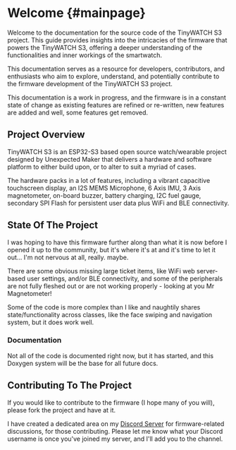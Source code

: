 # Welcome   {#mainpage}
Welcome to the documentation for the source code of the TinyWATCH S3 project. This guide provides insights into the intricacies of the firmware that powers the TinyWATCH S3, offering a deeper understanding of the functionalities and inner workings of the smartwatch.

This documentation serves as a resource for developers, contributors, and enthusiasts who aim to explore, understand, and potentially contribute to the firmware development of the TinyWATCH S3 project. 

This documentation is a work in progress, and the firmware is in a constant state of change as existing features are refined or re-written, new features are added and well, some features get removed.   

## Project Overview
TinyWATCH S3 is an ESP32-S3 based open source watch/wearable project designed by Unexpected Maker that delivers a hardware and software platform to either build upon, or to alter to suit a myriad of cases.

The hardware packs in a lot of features, including a vibrant capacitive touchscreen display, an I2S MEMS Microphone, 6 Axis IMU, 3 Axis magnetometer, on-board buzzer, battery charging, I2C fuel gauge, secondary SPI Flash for persistent user data plus WiFi and BLE connectivity.

## State Of The Project
I was hoping to have this firmware further along than what it is now before I opened it up to the community, but it's where it's at and it's time to let it out... I'm not nervous at all, really. maybe.

There are some obvious missing large ticket items, like WiFi web server-based user settings, and/or BLE connectivity, and some of the peripherals are not fully fleshed out or are not working properly - looking at you Mr Magnetometer!

Some of the code is more complex than I like and naughtily shares state/functionality across classes, like the face swiping and navigation system, but it does work well.

### Documentation
Not all of the code is documented right now, but it has started, and this Doxygen system will be the base for all future docs.

## Contributing To The Project
If you would like to contribute to the firmware (I hope many of you will), please fork the project and have at it.

I have created a dedicated area on my [Discord Server](https://discord.gg/ZUfpFUTbda) for firmware-related discussions, for those contributing. Please let me know what your Discord username is once you've joined my server, and I'll add you to the channel.
